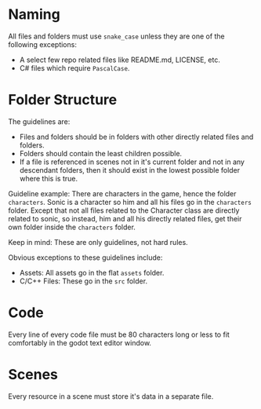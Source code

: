 # Naming
All files and folders must use `snake_case` unless they are one of the following exceptions:
- A select few repo related files like README.md, LICENSE, etc.
- C# files which require `PascalCase`.

# Folder Structure
The guidelines are:
- Files and folders should be in folders with other directly related files and folders.
- Folders should contain the least children possible.
- If a file is referenced in scenes not in it's current folder and not in any descendant folders, then it should exist in the lowest possible folder where this is true.

Guideline example: There are characters in the game, hence the folder `characters`. Sonic is a character so him and all his files go in the `characters` folder. Except that not all files related to the Character class are directly related to sonic, so instead, him and all his directly related files, get their own folder inside the `characters` folder.

Keep in mind: These are only guidelines, not hard rules.

Obvious exceptions to these guidelines include:
- Assets: All assets go in the flat `assets` folder.
- C/C++ Files: These go in the `src` folder.

# Code
Every line of every code file must be 80 characters long or less to fit comfortably in the godot text editor window.

# Scenes
Every resource in a scene must store it's data in a separate file.
